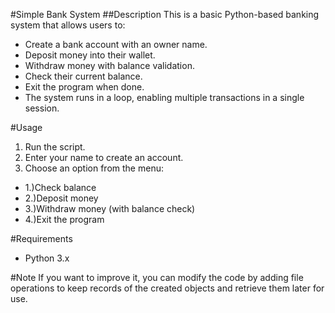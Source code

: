 #Simple Bank System
##Description
This is a basic Python-based banking system that allows users to:
* Create a bank account with an owner name.
* Deposit money into their wallet.
* Withdraw money with balance validation.
* Check their current balance.
* Exit the program when done.
* The system runs in a loop, enabling multiple transactions in a single session.

#Usage
1. Run the script.
1. Enter your name to create an account.
3. Choose an option from the menu:
* 1.)Check balance
* 2.)Deposit money
* 3.)Withdraw money (with balance check)
* 4.)Exit the program

#Requirements
* Python 3.x

#Note
If you want to improve it, you can modify the code by adding file operations to keep records of the created objects and retrieve them later for use.
